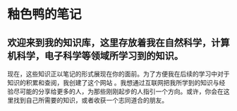 # 釉色鸭的笔记

## 欢迎来到我的知识库，这里存放着我在自然科学，计算机科学，电子科学等领域所学习到的知识。

现在，这些知识正以笔记的形式展现在你的面前。为了方便我在后续的学习中对于知识的积累和查阅，我创建了这个网站 。我想通过互联网把我所学到的知识与经验尽可能的分享给更多的人，为那些刚刚起步的人指引一个方向。或许，你会在这里找到自己所需要的知识，或者收获一个志同道合的朋友。

